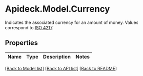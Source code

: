# Apideck.Model.Currency
Indicates the associated currency for an amount of money. Values correspond to [ISO 4217](https://en.wikipedia.org/wiki/ISO_4217).

## Properties

Name | Type | Description | Notes
------------ | ------------- | ------------- | -------------

[[Back to Model list]](../README.md#documentation-for-models) [[Back to API list]](../README.md#documentation-for-api-endpoints) [[Back to README]](../README.md)

